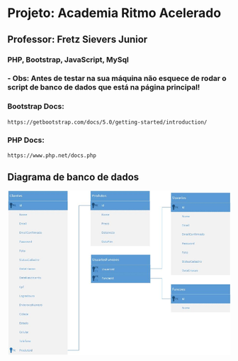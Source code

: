 # Projeto: Academia Ritmo Acelerado

## Professor: Fretz Sievers Junior

### PHP, Bootstrap, JavaScript, MySql

### - Obs: Antes de testar na sua máquina não esquece de rodar o script de banco de dados que está na página principal!

### Bootstrap Docs:
```
https://getbootstrap.com/docs/5.0/getting-started/introduction/
```

### PHP Docs:
```
https://www.php.net/docs.php
```

## Diagrama de banco de dados

<img src="ProjetoAcademia_Banco de Dados.jpg">